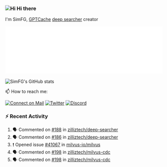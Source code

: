 ### <img src='https://qpluspicture.oss-cn-beijing.aliyuncs.com/6LjjQA/Hi.gif' alt='Hi' width="24"/> Hi there

I'm SimFG, [GPTCache](https://github.com/zilliztech/GPTCache) [deep searcher](https://github.com/zilliztech/deep-searcher) creator

![Metrics 👋](/metrics.plugin.followup.user.svg)

![SimFG's GitHub stats](https://github-readme-stats.vercel.app/api?username=SimFG&show_icons=true&theme=radical&count_private=true)

📫 How to reach me:

[![Connect on Mail](https://img.shields.io/badge/Ask%20me-anything-1abc9c.svg)](mailto:1142838399@qq.com)
[![Twitter](https://img.shields.io/twitter/follow/FogSim?style=social)](https://twitter.com/FogSim)
[![Discord](https://img.shields.io/discord/1092648432495251507?label=Discord&logo=discord)](https://discord.gg/Q8C6WEjSWV)

### :zap: Recent Activity

<!--START_SECTION:activity-->
1. 🗣 Commented on [#188](https://github.com/zilliztech/deep-searcher/issues/188) in [zilliztech/deep-searcher](https://github.com/zilliztech/deep-searcher)
2. 🗣 Commented on [#186](https://github.com/zilliztech/deep-searcher/issues/186) in [zilliztech/deep-searcher](https://github.com/zilliztech/deep-searcher)
3. ❗️ Opened issue [#41067](https://github.com/milvus-io/milvus/issues/41067) in [milvus-io/milvus](https://github.com/milvus-io/milvus)
4. 🗣 Commented on [#198](https://github.com/zilliztech/milvus-cdc/issues/198) in [zilliztech/milvus-cdc](https://github.com/zilliztech/milvus-cdc)
5. 🗣 Commented on [#198](https://github.com/zilliztech/milvus-cdc/issues/198) in [zilliztech/milvus-cdc](https://github.com/zilliztech/milvus-cdc)
<!--END_SECTION:activity-->

